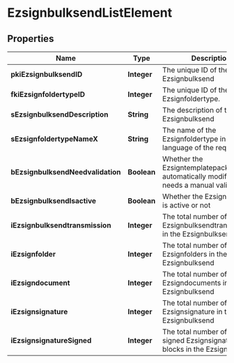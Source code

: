 

# EzsignbulksendListElement

## Properties

Name | Type | Description | Notes
------------ | ------------- | ------------- | -------------
**pkiEzsignbulksendID** | **Integer** | The unique ID of the Ezsignbulksend | 
**fkiEzsignfoldertypeID** | **Integer** | The unique ID of the Ezsignfoldertype. | 
**sEzsignbulksendDescription** | **String** | The description of the Ezsignbulksend | 
**sEzsignfoldertypeNameX** | **String** | The name of the Ezsignfoldertype in the language of the requester | 
**bEzsignbulksendNeedvalidation** | **Boolean** | Whether the Ezsigntemplatepackage was automatically modified and needs a manual validation | 
**bEzsignbulksendIsactive** | **Boolean** | Whether the Ezsignbulksend is active or not | 
**iEzsignbulksendtransmission** | **Integer** | The total number of Ezsignbulksendtransmissions in the Ezsignbulksend | 
**iEzsignfolder** | **Integer** | The total number of Ezsignfolders in the Ezsignbulksend | 
**iEzsigndocument** | **Integer** | The total number of Ezsigndocuments in the Ezsignbulksend | 
**iEzsignsignature** | **Integer** | The total number of Ezsignsignature in the Ezsignbulksend | 
**iEzsignsignatureSigned** | **Integer** | The total number of already signed Ezsignsignature blocks in the Ezsignbulksend | 




